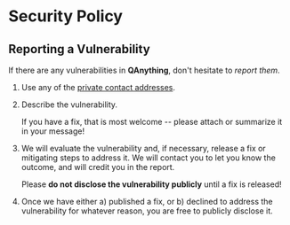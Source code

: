# Security Policy

## Reporting a Vulnerability

If there are any vulnerabilities in **QAnything**, don't hesitate to _report them_.

1. Use any of the [private contact addresses](https://github.com/youdao/qanything#support).
2. Describe the vulnerability.

   If you have a fix, that is most welcome -- please attach or summarize it in your message!

3. We will evaluate the vulnerability and, if necessary, release a fix or mitigating steps to address it. We will contact you to let you know the outcome, and will credit you in the report.

   Please **do not disclose the vulnerability publicly** until a fix is released!

4. Once we have either a) published a fix, or b) declined to address the vulnerability for whatever reason, you are free to publicly disclose it.
